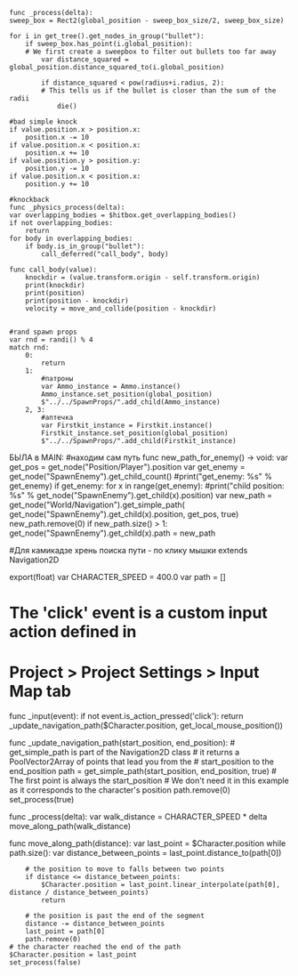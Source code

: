 	func _process(delta):
	sweep_box = Rect2(global_position - sweep_box_size/2, sweep_box_size)   

    for i in get_tree().get_nodes_in_group("bullet"):
        if sweep_box.has_point(i.global_position):
		# We first create a sweepbox to filter out bullets too far away
            var distance_squared = global_position.distance_squared_to(i.global_position)
            
            if distance_squared < pow(radius+i.radius, 2):
			# This tells us if the bullet is closer than the sum of the radii
                die()   
						
	#bad simple knock		
	if value.position.x > position.x:
		position.x -= 10
	if value.position.x < position.x:
		position.x += 10
	if value.position.y > position.y:
		position.y -= 10
	if value.position.x < position.x:
		position.y += 10
		
	#knockback
	func _physics_process(delta):
	var overlapping_bodies = $hitbox.get_overlapping_bodies()
	if not overlapping_bodies:
		return
	for body in overlapping_bodies:
		if body.is_in_group("bullet"):
			call_deferred("call_body", body)
		
	func call_body(value):
		knockdir = (value.transform.origin - self.transform.origin)
		print(knockdir)
		print(position)
		print(position - knockdir)
		velocity = move_and_collide(position - knockdir)
		
		
	#rand spawn props	
	var rnd = randi() % 4
	match rnd:
		0:
			return
		1: 
			#патроны
			var Ammo_instance = Ammo.instance()
			Ammo_instance.set_position(global_position)
			$"../../SpawnProps/".add_child(Ammo_instance)
		2, 3: 
			#аптечка
			var Firstkit_instance = Firstkit.instance()
			Firstkit_instance.set_position(global_position)
			$"../../SpawnProps/".add_child(Firstkit_instance)
			
			
БЫЛА в MAIN:
#находим сам путь
func new_path_for_enemy() -> void:
	var get_pos = get_node("Position/Player").position
	var get_enemy = get_node("SpawnEnemy").get_child_count()
	#print("get_enemy: %s" % get_enemy)
	if get_enemy:
		for x in range(get_enemy):
			#print("child position: %s" % get_node("SpawnEnemy").get_child(x).position)
			var new_path = get_node("World/Navigation").get_simple_path(
					get_node("SpawnEnemy").get_child(x).position, 
					get_pos, true)
			new_path.remove(0)
			if new_path.size() > 1:
				get_node("SpawnEnemy").get_child(x).path = new_path
				
#Для камикадзе хрень поиска пути - по клику мышки
extends Navigation2D

export(float) var CHARACTER_SPEED = 400.0
var path = []

# The 'click' event is a custom input action defined in
# Project > Project Settings > Input Map tab
func _input(event):
	if not event.is_action_pressed('click'):
		return
	_update_navigation_path($Character.position, get_local_mouse_position())


func _update_navigation_path(start_position, end_position):
	# get_simple_path is part of the Navigation2D class
	# it returns a PoolVector2Array of points that lead you from the
	# start_position to the end_position
	path = get_simple_path(start_position, end_position, true)
	# The first point is always the start_position
	# We don't need it in this example as it corresponds to the character's position
	path.remove(0)
	set_process(true)


func _process(delta):
	var walk_distance = CHARACTER_SPEED * delta
	move_along_path(walk_distance)


func move_along_path(distance):
	var last_point = $Character.position
	while path.size():
		var distance_between_points = last_point.distance_to(path[0])
		
		# the position to move to falls between two points
		if distance <= distance_between_points:
			$Character.position = last_point.linear_interpolate(path[0], distance / distance_between_points)
			return
		
		# the position is past the end of the segment
		distance -= distance_between_points
		last_point = path[0]
		path.remove(0)
	# the character reached the end of the path
	$Character.position = last_point
	set_process(false)

